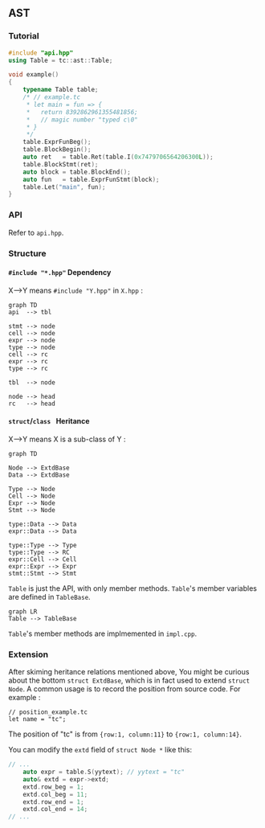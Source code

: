 ## AST
### Tutorial
```cpp
#include "api.hpp"
using Table = tc::ast::Table;

void example()
{
    typename Table table;
    /* // example.tc
     * let main = fun => {
     *   return 8392862961355481856;
     *   // magic number "typed c\0"
     * }
     */ 
    table.ExprFunBeg();
    table.BlockBegin();
    auto ret   = table.Ret(table.I(0x7479706564206300L));
    table.BlockStmt(ret);
    auto block = table.BlockEnd();
    auto fun   = table.ExprFunStmt(block);
    table.Let("main", fun);
}
```
### API
Refer to ```api.hpp```.

### Structure
#### ```#include "*.hpp"``` Dependency
X-->Y means ```#include "Y.hpp"``` in ```X.hpp``` : 
```Mermaid
graph TD
api  --> tbl

stmt --> node
cell --> node
expr --> node
type --> node
cell --> rc
expr --> rc
type --> rc

tbl  --> node

node --> head
rc   --> head
```
#### ```struct```/```class ``` Heritance
X-->Y means X is a sub-class of Y : 
```Mermaid
graph TD

Node --> ExtdBase
Data --> ExtdBase

Type --> Node
Cell --> Node
Expr --> Node
Stmt --> Node

type::Data --> Data
expr::Data --> Data

type::Type --> Type
type::Type --> RC
expr::Cell --> Cell
expr::Expr --> Expr
stmt::Stmt --> Stmt

```

```Table``` is just the API, with only member methods. 
```Table```'s member variables are defined in ```TableBase```.

```Mermaid
graph LR
Table --> TableBase
```
```Table```'s member methods are implmemented in ```impl.cpp```.

### Extension
After skiming heritance relations mentioned above, You might be curious about the bottom ```struct ExtdBase```, which is in fact used to extend ```struct Node```.
A common usage is to record the position from source code.
For example : 
```tc
// position_example.tc
let name = "tc";
```
The position of "tc" is from ```{row:1, column:11}``` to ```{row:1, column:14}```.

You can modify the ```extd``` field of ```struct Node *``` like this:
```cpp
// ...
    auto expr = table.S(yytext); // yytext = "tc"
    auto& extd = expr->extd;
    extd.row_beg = 1;
    extd.col_beg = 11;
    extd.row_end = 1;
    extd.col_end = 14;
// ...
```